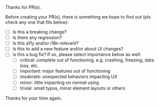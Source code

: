 Thanks for PR(s).

Before creating your PR(s), there is something we hope to find out (pls check any one that fits below):

- [ ] Is this a breaking change?
- [ ] Is there any regression?
- [ ] Is this a11y and/or i18n relevant?
- [ ] Is this to add a new feature and/or about UI changes?
- [ ] is this a bug fix? If so, please select importance below as well:
  - [ ] critical: complete out of functioning, e.g. crashing, freezing, data loss, etc.
  - [ ] important: major features out of functioning
  - [ ] moderate: unexpected behaviors impacting UX
  - [ ] minor: little impacting on normal using
  - [ ] trivial: small typos, minor element layouts or others

Thanks for your time again.